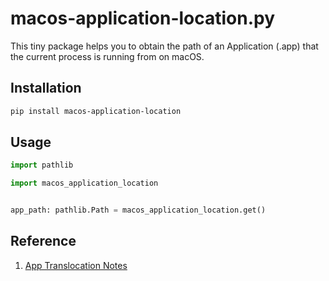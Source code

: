 # macos-application-location.py

This tiny package helps you to obtain the path of an Application (.app) that the current process is running from on macOS.

## Installation

```sh
pip install macos-application-location
```

## Usage

```py
import pathlib

import macos_application_location


app_path: pathlib.Path = macos_application_location.get()
```

## Reference

1. [App Translocation Notes](https://developer.apple.com/forums/thread/724969)
